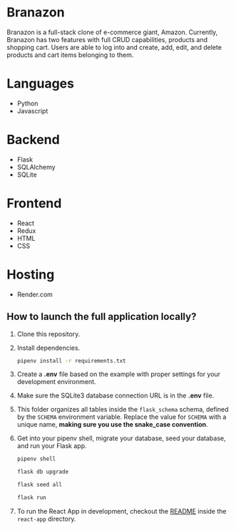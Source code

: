 # Branazon

Branazon is a full-stack clone of e-commerce giant, Amazon. Currently, Branazon has two features with full CRUD capabilities, products and shopping cart. Users are able to log into and create, add, edit, and delete products and cart items belonging to them.

# Languages
- Python
- Javascript

# Backend
- Flask
- SQLAlchemy
- SQLite

# Frontend
- React
- Redux
- HTML
- CSS

# Hosting
- Render.com

## How to launch the full application locally?
1. Clone this repository.

2. Install dependencies.

      ```bash
      pipenv install -r requirements.txt
      ```

3. Create a **.env** file based on the example with proper settings for your
   development environment.

4. Make sure the SQLite3 database connection URL is in the **.env** file.

5. This folder organizes all tables inside the `flask_schema` schema, defined
   by the `SCHEMA` environment variable.  Replace the value for
   `SCHEMA` with a unique name, **making sure you use the snake_case
   convention**.

6. Get into your pipenv shell, migrate your database, seed your database, and run your Flask app.

   ```bash
   pipenv shell
   ```

   ```bash
   flask db upgrade
   ```

   ```bash
   flask seed all
   ```

   ```bash
   flask run
   ```

7. To run the React App in development, checkout the [README](./react-app/README.md) inside the `react-app` directory.
